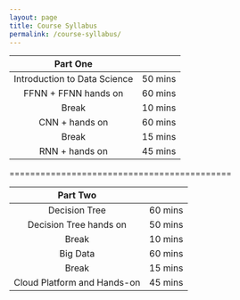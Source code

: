 ```yaml
---
layout: page
title: Course Syllabus
permalink: /course-syllabus/
---
```


<!--
{% include image.html url="/_images/fabulous-sylvester.jpg" caption="The Textbook for the Semester" width=300 align="right" %}
-->


| Part One |  |
| :---: | :---: |
| Introduction to Data Science | 50 mins | 
| FFNN + FFNN hands on| 60 mins |
| Break | 10 mins |
| CNN + hands on | 60 mins |
| Break | 15 mins |
| RNN + hands on | 45 mins |

===========================================

| Part Two |  |
| :---: | :---: |
| Decision Tree | 60 mins |
| Decision Tree hands on | 50 mins |
| Break | 10 mins |
| Big Data | 60 mins |
| Break | 15 mins |
| Cloud Platform and Hands-on | 45 mins |